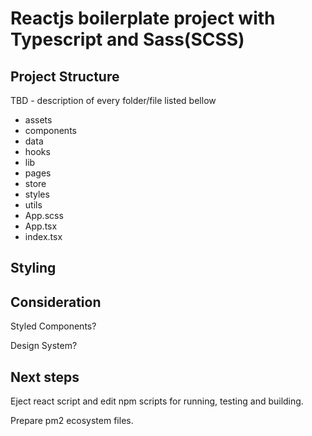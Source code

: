 # Reactjs boilerplate project with Typescript and Sass(SCSS)

## Project Structure

TBD - description of every folder/file listed bellow
- assets
- components
- data
- hooks
- lib
- pages
- store
- styles
- utils
- App.scss
- App.tsx
- index.tsx

## Styling

## Consideration
 Styled Components?

 Design System?

## Next steps
 Eject react script and edit npm scripts for running, testing and building.

 Prepare pm2 ecosystem files.